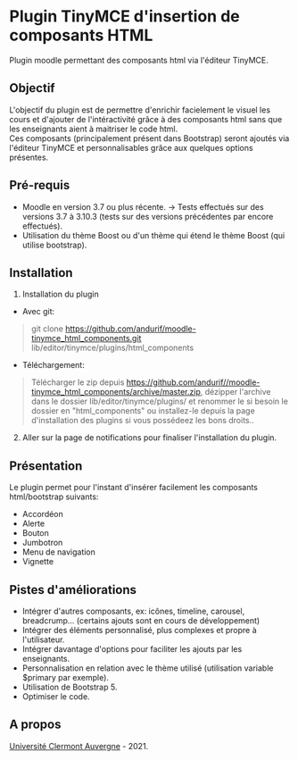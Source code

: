 Plugin TinyMCE d'insertion de composants HTML
==================================
Plugin moodle permettant des composants html via l'éditeur TinyMCE.

Objectif
------------
L'objectif du plugin est de permettre d'enrichir facielement le visuel les cours et d'ajouter de l'intéractivité grâce à des composants html sans que les enseignants aient à maitriser le code html. <br/>
Ces composants (principalement présent dans Bootstrap) seront ajoutés via l'éditeur TinyMCE et personnalisables grâce aux quelques options présentes.

Pré-requis
------------
- Moodle en version 3.7 ou plus récente.
-> Tests effectués sur des versions 3.7 à 3.10.3 (tests sur des versions précédentes par encore effectués).
- Utilisation du thème Boost ou d'un thème qui étend le thème Boost (qui utilise bootstrap).

Installation
------------
1. Installation du plugin

- Avec git:
> git clone https://github.com/andurif/moodle-tinymce_html_components.git lib/editor/tinymce/plugins/html_components

- Téléchargement:
> Télécharger le zip depuis https://github.com/andurif//moodle-tinymce_html_components/archive/master.zip, dézipper l'archive dans le dossier lib/editor/tinymce/plugins/ et renommer le si besoin le dossier en "html_components" ou installez-le depuis la page d'installation des plugins si vous possédeez les bons droits..

2. Aller sur la page de notifications pour finaliser l'installation du plugin.


Présentation
------------
Le plugin permet pour l'instant d'insérer facilement les composants html/bootstrap suivants:
- Accordéon
- Alerte
- Bouton
- Jumbotron
- Menu de navigation
- Vignette

Pistes d'améliorations
-----
- Intégrer d'autres composants, ex: icônes, timeline, carousel, breadcrump... (certains ajouts sont en cours de développement)
- Intégrer des éléments personnalisé, plus complexes et propre à l'utilisateur.
- Intégrer davantage d'options pour faciliter les ajouts par les enseignants. 
- Personnalisation en relation avec le thème utilisé (utilisation variable $primary par exemple).  
- Utilisation de Bootstrap 5.
- Optimiser le code.

A propos
------
<a href="https://www.uca.fr" target="_blank">Université Clermont Auvergne</a> - 2021.<br/>
